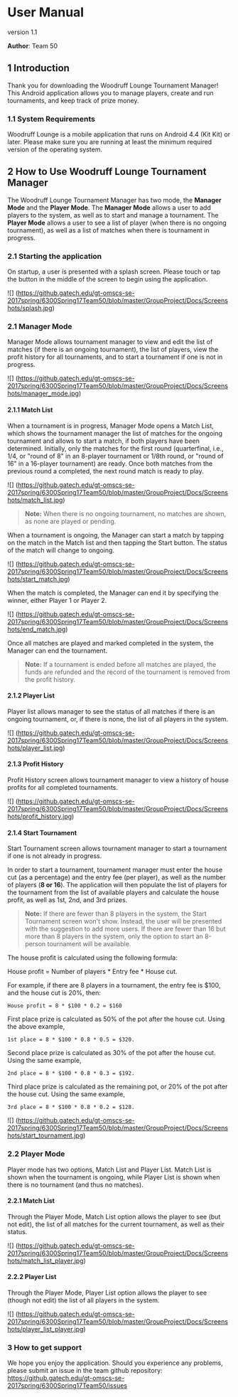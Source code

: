 # User Manual

version 1.1

**Author**: Team 50

## 1 Introduction

Thank you for downloading the Woodruff Lounge Tournament Manager! This Android application allows you to manage players, create and run tournaments, and keep track of prize money. 

### 1.1 System Requirements

Woodruff Lounge	is a mobile application that runs on Android 4.4 (Kit Kit) or later. Please make sure you are running at least the minimum required version of the operating system. 

## 2 How to Use Woodruff Lounge Tournament Manager

The Woodruff Lounge Tournament Manager has two mode, the **Manager Mode** and the **Player Mode**. The **Manager Mode** allows a user to add players to the system, as well as to start and manage a tournament.  The **Player Mode** allows a user to see a list of player (when there is no ongoing tournament), as well as a list of matches when there is tournament in progress.  

### 2.1 Starting the application

On startup, a user is presented with a splash screen. Please touch or tap the button in the middle of the screen to begin using the application.  

![] (https://github.gatech.edu/gt-omscs-se-2017spring/6300Spring17Team50/blob/master/GroupProject/Docs/Screenshots/splash.jpg)

### 2.1 Manager Mode

Manager Mode allows tournament manager to view and edit the list of matches (if there is an ongoing tournament), the list of players, view the profit history for all tournaments, and to start a tournament if one is not in progress.

![] (https://github.gatech.edu/gt-omscs-se-2017spring/6300Spring17Team50/blob/master/GroupProject/Docs/Screenshots/manager_mode.jpg)

#### 2.1.1 Match List

When a tournament is in progress, Manager Mode opens a Match List, which shows the tournament manager the list of matches for the ongoing tournament and allows to start a match, if both players have been determined. Initially, only the matches for the first round (quarterfinal, i.e., 1/4, or "round of 8" in an 8-player tournament or 1/8th round, or "round of 16" in a 16-player tournament) are ready. Once both matches from the previous round a completed, the next round match is ready to play.

![] (https://github.gatech.edu/gt-omscs-se-2017spring/6300Spring17Team50/blob/master/GroupProject/Docs/Screenshots/match_list.jpg)

> **Note:** When there is no ongoing tournament, no matches are shown, as none are played or pending.

When a tournament is ongoing, the Manager can start a match by tapping on the match in the Match list and then tapping the Start button. The status of the match will change to ongoing.

![] (https://github.gatech.edu/gt-omscs-se-2017spring/6300Spring17Team50/blob/master/GroupProject/Docs/Screenshots/start_match.jpg)

When the match is completed, the Manager can end it by specifying the winner, either Player 1 or Player 2.

![] (https://github.gatech.edu/gt-omscs-se-2017spring/6300Spring17Team50/blob/master/GroupProject/Docs/Screenshots/end_match.jpg)

Once all matches are played and marked completed in the system, the Manager can end the tournament. 

> **Note:** If a tournament is ended before all matches are played, the funds are refunded and the record of the tournament is removed from the profit history.

#### 2.1.2 Player List

Player list allows manager to see the status of all matches if there is an ongoing tournament, or, if there is none, the list of all players in the system.

![] (https://github.gatech.edu/gt-omscs-se-2017spring/6300Spring17Team50/blob/master/GroupProject/Docs/Screenshots/player_list.jpg)

#### 2.1.3 Profit History

Profit History screen allows tournament manager to view a history of house profits for all completed tournaments.

![] (https://github.gatech.edu/gt-omscs-se-2017spring/6300Spring17Team50/blob/master/GroupProject/Docs/Screenshots/profit_history.jpg)

#### 2.1.4 Start Tournament

Start Tournament screen allows tournament manager to start a tournament if one is not already in progress.

In order to start a tournament, tournament manager must enter the house cut (as a percentage) and the entry fee (per player), as well as the number of players (**8 or 16**). The application will then populate the list of players for the tournament from the list of available players and calculate  the house profit, as well as 1st, 2nd, and 3rd prizes.

> **Note:** If there are fewer than 8 players in the system, the Start Tournament screen won't show. Instead, the user will be presented with the suggestion to add more users.  If there are fewer than 16 but more than 8 players in the system, only the option to start an 8-person tournament will be available.

The house profit is calculated using the following formula:

House profit = Number of players * Entry fee * House cut.

For example, if there are 8 players in a tournament, the entry fee is $100, and the house cut is 20%, then:

```
House profit = 8 * $100 * 0.2 = $160
```

First place prize is calculated as 50% of the pot after the house cut.  Using the above example,

```
1st place = 8 * $100 * 0.8 * 0.5 = $320.
```

Second place prize is calculated as 30% of the pot after the house cut. Using the same example,

```
2nd place = 8 * $100 * 0.8 * 0.3 = $192.
```

Third place prize is calculated as the remaining pot, or 20% of the pot after the house cut.  Using the same example,

```
3rd place = 8 * $100 * 0.8 * 0.2 = $128.
```
 
![] (https://github.gatech.edu/gt-omscs-se-2017spring/6300Spring17Team50/blob/master/GroupProject/Docs/Screenshots/start_tournament.jpg)

### 2.2 Player Mode

Player mode has two options, Match List and Player List. Match List is shown when the tournament is ongoing, while Player List is shown when there is no tournament (and thus no matches).

#### 2.2.1 Match List 

Through the Player Mode, Match List option allows the player to see (but not edit), the list of all matches for the current tournament, as well as their status.

![] (https://github.gatech.edu/gt-omscs-se-2017spring/6300Spring17Team50/blob/master/GroupProject/Docs/Screenshots/match_list_player.jpg)


#### 2.2.2 Player List

Through the Player Mode, Player List option allows the player to see (though not edit) the list of all players in the system.

![] (https://github.gatech.edu/gt-omscs-se-2017spring/6300Spring17Team50/blob/master/GroupProject/Docs/Screenshots/player_list_player.jpg)

### 3 How to get support

We hope you enjoy the application. Should you experience any problems, please submit an issue in the team github repository: https://github.gatech.edu/gt-omscs-se-2017spring/6300Spring17Team50/issues 

